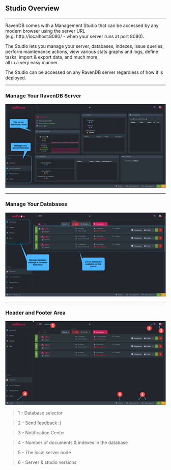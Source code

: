﻿## Studio Overview
---

RavenDB comes with a Management Studio that can be accessed by any modern browser using the server URL     
(e.g. http://localhost:8080/ - when your server runs at port 8080). 

The Studio lets you manage your server, databases, indexes, issue queries,  
perform maintenance actions, view various stats graphs and logs, define tasks, import & export data, and much more,    
all in a very easy manner.

The Studio can be accessed on any RavenDB server regardless of how it is deployed. 

---
### Manage Your RavenDB Server

![Figure 1. Studio overview - Manage server](images/overview-1.png "Manage server")

---
### Manage Your Databases

![Figure 2. Studio overview - Manage databases](images/overview-2.png "Manage databases")

---
### Header and Footer Area

![Figure 5. Studio overview - Header and Footer](images/overview-3.png "Header and Footer area")

> 1 - Database selector

> 2 - Send feedback :)

> 3 - Notification Center

> 4 - Number of documents & indexes in the database

> 5 - The local server node

> 6 - Server & studio versions


